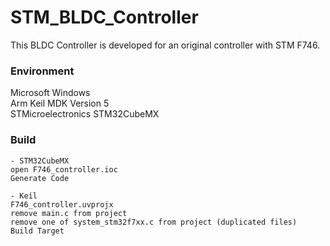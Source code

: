 # STM_BLDC_Controller

This BLDC Controller is developed for an original controller with STM F746.

### Environment

Microsoft Windows  
Arm Keil MDK Version 5  
STMicroelectronics STM32CubeMX  

### Build

```
- STM32CubeMX  
open F746_controller.ioc  
Generate Code  

- Keil  
F746_controller.uvprojx  
remove main.c from project
remove one of system_stm32f7xx.c from project (duplicated files)  
Build Target  
```
